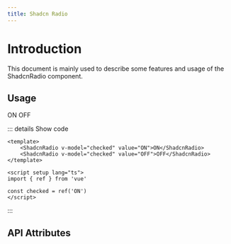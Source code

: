 ```yaml
---
title: Shadcn Radio
---
```


# Introduction

This document is mainly used to describe some features and usage of the ShadcnRadio component.

## Usage

<CodeRunner title="Usage">
    <ShadcnRadio v-model="checked" value="ON">ON</ShadcnRadio>
    <ShadcnRadio v-model="checked" value="OFF">OFF</ShadcnRadio>
</CodeRunner>

::: details Show code

```vue
<template>
    <ShadcnRadio v-model="checked" value="ON">ON</ShadcnRadio>
    <ShadcnRadio v-model="checked" value="OFF">OFF</ShadcnRadio>
</template>

<script setup lang="ts">
import { ref } from 'vue'

const checked = ref('ON')
</script>
```

:::

## API Attributes

<ApiTable title="Radio Props"
    :headers="['Attribute', 'Description', 'Type', 'Default Value', 'Depend', 'List']"
    :columns="[
        ['modelValue', 'The value of the radio', 'Boolean', 'false', '-', '-'],
    ]">
</ApiTable>

<br />

<ApiTable title="Radio Events"
    :headers="['Event', 'Description', 'Callback Parameters']"
    :columns="[
        ['update:modelValue', 'Triggered when the value of the radio is changed', 'boolean'],
        ['on-change', 'Triggered when the value of the radio is changed', 'boolean'],
    ]">
</ApiTable>

<br />

<ApiTable title="Radio Slots"
    :headers="['Slot', 'Description']"
    :columns="[
        ['open', 'Open label'],
        ['close', 'Close label'],
    ]">
</ApiTable>

<script setup lang="ts">
import { ref } from 'vue'

const checked = ref('ON')
</script>
